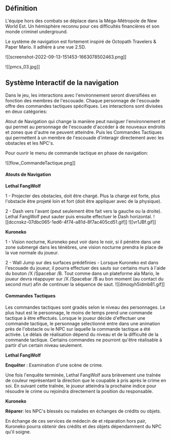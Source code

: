 ## Définition 

L'équipe hors des combats se déplace dans la Méga-Métropole de New World Est. Un hémisphère reconnu pour ces difficultés financières et son monde criminel underground.

Le système de navigation est fortement inspiré de Octopath Travelers & Paper Mario. Il adhère à une vue 2.5D.

![[screenshot-2022-09-13-151453-1663078502463.png]]

![[pmcs_03.jpg]]

## Système Interactif de la navigation 

Dans le jeu, les interactions avec l'environnement seront diversifiées en fonction des membres de l'escouade. Chaque personnage de l'escouade offre des commandes tactiques spécifiques. Les interactions sont divisées en deux catégories: 

Atout de Navigation qui change la manière peut naviguer l'environnement et qui permet au personnage de l'escouade d'accéder à de nouveaux endroits et zones que d'autre ne peuvent atteindre. Puis les Commandes Tactiques qui permettent à un membre de l'escouade d'interagir directement avec les obstacles et les NPC's.

Pour ouvrir le menu de commande tactique en phase de navigation:

![[flow_CommandeTactique.png]]

#### Atouts de Navigation

**Lethal FangWolf**

1 - Projecter des obstacles, doit être chargé. Plus la charge est forte, plus l'obstacle être projeté loin et fort (doit être appliquer avec de la physique).

2 - Dash vers l'avant (peut seulement être fait vers la gauche ou la droite). Lethal FangWolf peut sauter puis ensuite effectuer le Dash horizontal.
![[dccnskz-07dbc065-1ed6-4f74-a81d-8f7ac405cd51.gif]]
![[vr1JBf.gif]]


**Kuroneko**

1 - Vision nocturne, Kuroneko peut voir dans le noir, si il pénètre dans une zone submergé dans les ténèbres, une vision nocturne prendra le place de la vue normale du joueur. 

2 - Wall Jump sur des surfaces prédéfinies - Lorsque Kuroneko est dans l'escouade du joueur, il pourra effectuer des sauts sur certains murs à l'aide du bouton /X  /Spacebar  /B.  Tout comme dans un plateforme ala Mario, le joueur devra réappuyer sur /X  /Spacebar  /B au bon moment (au contact du second mur) afin de continuer la séquence de saut.
![[dmoqyh5idmb81.gif]]

#### Commandes Tactiques

Les commandes tactiques sont gradés selon le niveau des personnages. Le plus haut est le personnage, le moins de temps prend une commande tactique à être effectués. Lorsque le joueur décide d'effectuer une commande tactique, le personnage sélectionné entre dans une animation près de l'obstacle ou le NPC sur laquelle la commande tactique a été activée. Le délais de réalisation dépend du niveau et de la difficulté de la commande tactique. Certains commandes ne pourront qu'être réalisable à partir d'un certain niveau seulement.


**Lethal FangWolf**

**Enquêter** : Examination d'une scène de crime. 

Une fois l'enquête terminée, Lethal FangWolf aura brièvement une traînée de couleur représentant la direction que le coupable à pris après le crime en soi. En suivant cette traînée, le joueur atteindra la prochaine indice pour résoudre le crime ou rejoindra directement la position du responsable.

**Kuroneko**

**Réparer**: les NPC's blessés ou malades en échanges de crédits ou objets.

En échange de ces services de médecin de et réparation hors pair, Kuroneko pourra obtenir des crédits et des objets dépendamment du NPC qu'il soigne. 